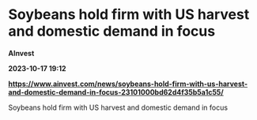 # Soybeans hold firm with US harvest and domestic demand in focus
**AInvest**

**2023-10-17 19:12**

**https://www.ainvest.com/news/soybeans-hold-firm-with-us-harvest-and-domestic-demand-in-focus-23101000bd62d4f35b5a1c55/**

Soybeans hold firm with US harvest and domestic demand in focus